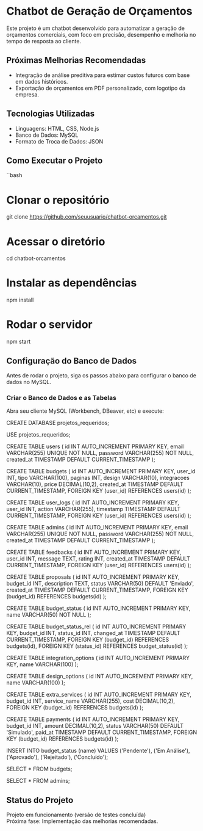 # Chatbot de Geração de Orçamentos

Este projeto é um chatbot desenvolvido para automatizar a geração de orçamentos comerciais, com foco em precisão, desempenho e melhoria no tempo de resposta ao cliente.

## Próximas Melhorias Recomendadas

- Integração de análise preditiva para estimar custos futuros com base em dados históricos.
- Exportação de orçamentos em PDF personalizado, com logotipo da empresa.

## Tecnologias Utilizadas

- Linguagens: HTML, CSS, Node.js
- Banco de Dados: MySQL
- Formato de Troca de Dados: JSON

## Como Executar o Projeto

``bash
# Clonar o repositório
git clone https://github.com/seuusuario/chatbot-orcamentos.git

# Acessar o diretório
cd chatbot-orcamentos

# Instalar as dependências
npm install

# Rodar o servidor
npm start


## Configuração do Banco de Dados

Antes de rodar o projeto, siga os passos abaixo para configurar o banco de dados no MySQL.

### Criar o Banco de Dados e as Tabelas

Abra seu cliente MySQL (Workbench, DBeaver, etc) e execute:


CREATE DATABASE projetos_requeridos;

USE projetos_requeridos;

CREATE TABLE users (
  id INT AUTO_INCREMENT PRIMARY KEY,
  email VARCHAR(255) UNIQUE NOT NULL,
  password VARCHAR(255) NOT NULL,
  created_at TIMESTAMP DEFAULT CURRENT_TIMESTAMP
);

CREATE TABLE budgets (
  id INT AUTO_INCREMENT PRIMARY KEY,
  user_id INT,
  tipo VARCHAR(100),
  paginas INT,
  design VARCHAR(10),
  integracoes VARCHAR(10),
  price DECIMAL(10,2),
  created_at TIMESTAMP DEFAULT CURRENT_TIMESTAMP,
  FOREIGN KEY (user_id) REFERENCES users(id)
);

CREATE TABLE user_logs (
  id INT AUTO_INCREMENT PRIMARY KEY,
  user_id INT,
  action VARCHAR(255),
  timestamp TIMESTAMP DEFAULT CURRENT_TIMESTAMP,
  FOREIGN KEY (user_id) REFERENCES users(id)
);

CREATE TABLE admins (
  id INT AUTO_INCREMENT PRIMARY KEY,
  email VARCHAR(255) UNIQUE NOT NULL,
  password VARCHAR(255) NOT NULL,
  created_at TIMESTAMP DEFAULT CURRENT_TIMESTAMP
);

CREATE TABLE feedbacks (
  id INT AUTO_INCREMENT PRIMARY KEY,
  user_id INT,
  message TEXT,
  rating INT,
  created_at TIMESTAMP DEFAULT CURRENT_TIMESTAMP,
  FOREIGN KEY (user_id) REFERENCES users(id)
);

CREATE TABLE proposals (
  id INT AUTO_INCREMENT PRIMARY KEY,
  budget_id INT,
  description TEXT,
  status VARCHAR(50) DEFAULT 'Enviado',
  created_at TIMESTAMP DEFAULT CURRENT_TIMESTAMP,
  FOREIGN KEY (budget_id) REFERENCES budgets(id)
);

CREATE TABLE budget_status (
  id INT AUTO_INCREMENT PRIMARY KEY,
  name VARCHAR(50) NOT NULL
);

CREATE TABLE budget_status_rel (
  id INT AUTO_INCREMENT PRIMARY KEY,
  budget_id INT,
  status_id INT,
  changed_at TIMESTAMP DEFAULT CURRENT_TIMESTAMP,
  FOREIGN KEY (budget_id) REFERENCES budgets(id),
  FOREIGN KEY (status_id) REFERENCES budget_status(id)
);

CREATE TABLE integration_options (
  id INT AUTO_INCREMENT PRIMARY KEY,
  name VARCHAR(100)
);

CREATE TABLE design_options (
  id INT AUTO_INCREMENT PRIMARY KEY,
  name VARCHAR(100)
);

CREATE TABLE extra_services (
  id INT AUTO_INCREMENT PRIMARY KEY,
  budget_id INT,
  service_name VARCHAR(255),
  cost DECIMAL(10,2),
  FOREIGN KEY (budget_id) REFERENCES budgets(id)
);

CREATE TABLE payments (
  id INT AUTO_INCREMENT PRIMARY KEY,
  budget_id INT,
  amount DECIMAL(10,2),
  status VARCHAR(50) DEFAULT 'Simulado',
  paid_at TIMESTAMP DEFAULT CURRENT_TIMESTAMP,
  FOREIGN KEY (budget_id) REFERENCES budgets(id)
);

INSERT INTO budget_status (name) VALUES ('Pendente'), ('Em Análise'), ('Aprovado'), ('Rejeitado'), ('Concluído');

SELECT * FROM budgets;

SELECT * FROM admins;


## Status do Projeto

Projeto em funcionamento (versão de testes concluída)  
Próxima fase: Implementação das melhorias recomendadas.


